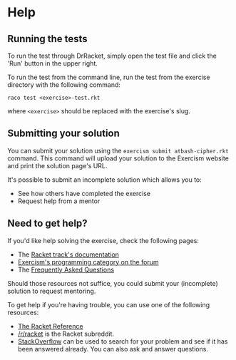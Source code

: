 # Help

## Running the tests

To run the test through DrRacket, simply open the test file and click the 'Run' button in the upper right.

To run the test from the command line, run the test from the exercise directory with the following command:

```
raco test <exercise>-test.rkt
```

where `<exercise>` should be replaced with the exercise's slug.

## Submitting your solution

You can submit your solution using the `exercism submit atbash-cipher.rkt` command.
This command will upload your solution to the Exercism website and print the solution page's URL.

It's possible to submit an incomplete solution which allows you to:

- See how others have completed the exercise
- Request help from a mentor

## Need to get help?

If you'd like help solving the exercise, check the following pages:

- The [Racket track's documentation](https://exercism.org/docs/tracks/racket)
- [Exercism's programming category on the forum](https://forum.exercism.org/c/programming/5)
- The [Frequently Asked Questions](https://exercism.org/docs/using/faqs)

Should those resources not suffice, you could submit your (incomplete) solution to request mentoring.

To get help if you're having trouble, you can use one of the following resources:

- [The Racket Reference](http://docs.racket-lang.org/reference/index.html)
- [/r/racket](https://www.reddit.com/r/racket) is the Racket subreddit.
- [StackOverflow](http://stackoverflow.com/questions/tagged/racket) can be used to search for your problem and see if it has been answered already. You can also ask and answer questions.